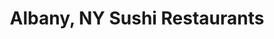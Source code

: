 ---
layout: city
title: Albany, NY Sushi Restaurants
permalink: /new-york/albany/
stateAbbr: NY
stateName: New York
cityName: Albany
---